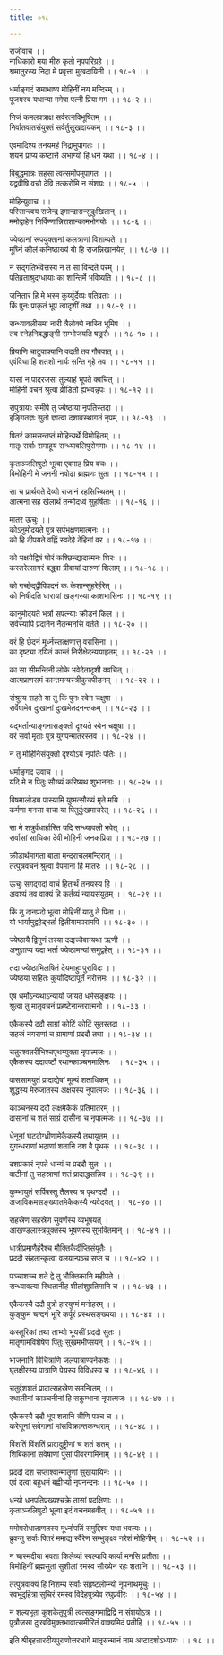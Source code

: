 ```yaml
---
title: ०१८

---
```

राजोवाच ।।  
नाधिकारो मया मीरु कृतो नृपपरिग्रहे ।।  
श्रमातुरस्य निद्रा मे प्रवृत्ता मुखदायिनी ।। १८-१ ।।  
  
धर्माङ्गदं समाभाष्य मोहिनीं नय मन्दिरम् ।।  
पूजयस्व यथान्या ममेषा पत्नी प्रिया मम ।। १८-२ ।।  
  
निजं कमलपत्राक्ष सर्वरत्नविभूषितम् ।।  
निर्वातवातसंयुक्तं सर्वर्तुसुखदायकम् ।। १८-३ ।।  
  
एवमादिश्य तनयमहं निद्रामुपागतः ।।  
शयनं प्राप्य कष्टात्ते अभाग्यो हि धनं यथा ।। १८-४ ।।  
  
विबुद्धमात्रः सहसा त्वत्समीपमुपागतः ।।  
यद्व्रवीषि वचो देवि तत्करोमि न संशयः ।। १८-५ ।।  
  
मोहिन्युवाच ।।  
परिसान्त्वय राजेन्द्र इमान्दारान्सुदुःखितान् ।।  
ममोद्वाहेन निर्विण्णान्निराशान्कामभोगयोः ।। १८-६ ।।  
  
ज्येष्ठानां रूपयुक्तानां कलत्राणां विशाम्पते ।।  
मूर्घ्नि कीलं कनिष्ठाख्यं यो हि राजन्निखानयेत् ।। १८-७ ।।  
  
न सद्गतिर्भवेत्तस्य न त सा विन्दते परम् ।।  
पतिव्रताश्रुदग्धायाः का शान्तिर्मे भविष्यति ।। १८-८ ।।  
  
जनितारं हि मे भस्म कुर्य्युर्देव्यः पतिव्रताः ।।  
किं पुनः प्राकृतं भूप त्वादृशीं तथा ।। १८-९ ।।  
  
सन्ध्यावलीसमा नारी त्रैलोक्ये नास्ति भूमिप ।।  
तव स्नेहनिबद्धाङ्गी सम्भोजयति षड्रसैः ।। १८-१० ।।  
  
प्रियाणि चाटुवाक्यानि वदती तव गौववात् ।।  
एवंविधा हि शतशो नार्यः सन्ति गृहे तव ।। १८-११ ।।  
  
यासां न पादरजसा तुल्याहं भूपते क्वचित् ।।  
मोहिनी वचनं श्रुत्वा व्रीडितो ह्यभवन्नृपः ।। १८-१२ ।।  
  
सपुत्रायाः समीपे तु ज्येष्ठाया नृपतिस्तदा ।।  
इङ्गितज्ञः सुतो ज्ञात्वा दशावस्थागतं नृपम् ।। १८-१३ ।।  
  
पितरं कामसन्तप्तं मोहिन्यर्थे विमोहितम् ।।  
मातृः सर्वाः समाहूय सन्ध्यावलिपुरोगमाः ।। १८-१४ ।।  
  
कृताञ्जलिपुटो भूत्वा एवमाह प्रिय वचः ।।  
विमोहिनी मे जननी नवोढा ब्राह्मणः सुता ।। १८-१५ ।।  
  
सा च प्रार्थयते देव्यो राजानं रहसिस्थितम् ।।  
आत्मना सह खेलार्थं तन्मोदध्वं सुहर्षिताः ।। १८-१६ ।।  
  
मातर ऊचुः ।।  
कोऽनुमोदयते पुत्र सर्पभक्षणमात्मनः ।।  
को हि दीपयते वह्निं स्वदेहे देहिनां वर ।। १८-१७ ।।  
  
को भक्षयेद्विषं घोरं कश्छिन्द्यादात्मनः शिरः ।।  
कस्तरेत्सागरं बद्ध्वा ग्रीवायां दारुणां शिलाम् ।। १८-१८ ।।  
  
को गच्छेद्द्वीपिवदनं कः केशान्सुहरेर्हरेत् ।।  
को निषीदति धारायां खङ्गस्या काशभासिनः ।। १८-१९ ।।  
  
कानुमोदयते भर्त्रा सपत्न्याः क्रीडनं किल ।।  
सर्वस्यापि प्रदानेन नैतन्मनसि वर्तते ।। १८-२० ।।  
  
वरं हि छेदनं मूर्ध्नस्तत्क्षणात्तु वरासिना ।।  
का दृष्ट्या दयितं कान्तं निरीक्षेदन्ययाहृतम् ।। १८-२१ ।।  
  
का सा सीमन्तिनी लोके भवेदेतादृशी क्वचित् ।।  
आत्मप्राणसमं कान्तमन्यस्त्रीकुचपीडनम् ।। १८-२२ ।।  
  
संश्रुत्य सहते या तु किं पुनः स्वेन चक्षुषा ।।  
सर्वेषामेव दुःखानां दुःखमेतदनन्तकम् ।। १८-२३ ।।  
  
यद्भर्तान्याङ्गनासङ्क्तो दृश्यते स्वेन चक्षुषा ।।  
वरं सर्वा मृताः पुत्र युगपन्मातरस्तव ।। १८-२४ ।।  
  
न तु मोहिनिसंयुक्तो दृश्योऽयं नृपतिः पतिः ।।  
  
धर्माङ्गद उवाच ।।  
यदि मे न पितुः सौख्यं करिष्यथ शुभाननाः ।। १८-२५ ।।  
  
विषमालोड्य पास्यामि युष्मत्सौख्यं मृते मयि ।।  
कर्मणा मनसा वाचा या पितुर्दुःखमाचरेत् ।। १८-२६ ।।  
  
सा मे शत्रुर्वधार्हास्ति यदि सन्ध्यावली भवेत् ।।  
सर्वासां साधिका देवी मोहिनी जनकप्रिया ।। १८-२७ ।।  
  
क्रीडार्थमागता बाला मन्दराचलमन्दिरात् ।।  
तत्पुत्रवचनं श्रुत्वा वेपमाना हि मातरः ।। १८-२८ ।।  
  
ऊचुः सगद्गदां वाचं हितार्थं तनयस्य हि ।।  
अवश्यं तव वाक्यं हि कर्तव्यं न्यायसंयुतम् ।। १८-२९ ।।  
  
किं तु दानप्रदो भूत्वा मोहिनीं यातु ते पिता ।।  
यो भार्यामुद्वहेद्भर्ता द्वितीयामपरामपि ।। १८-३० ।।  
  
ज्येष्ठायै द्विगुणं तस्या दद्यच्चैवान्यथा ऋणी ।।  
अनुज्ञाप्य यदा भर्ता ज्येष्ठामन्यां समुद्वहेत् ।। १८-३१ ।।  
  
तदा ज्येष्ठाभिलषितं देयमाहुः पुराविदः ।।  
ज्येष्ठया सहितः कुर्यादिष्टापूर्तं नरोत्तमः ।। १८-३२ ।।  
  
एष धर्मोऽन्यथाऽन्यायो जायते धर्मसङ्क्षयः ।।  
श्रुत्वा तु मातृवचनं प्रहष्टेनान्तरात्मनो ।। १८-३३ ।।  
  
एकैकस्यै ददौ साग्रां कोटिं कोटिं सुतस्तदा ।।  
सहस्रं नगराणां च ग्रामाणां प्रददौ तथा ।। १८-३४ ।।  
  
चतुरश्वतरीभिश्चपृथग्युक्ता नृपात्मजः ।।  
एकैकस्य ददावष्टौ रथान्काञ्चनमालिनः ।। १८-३५ ।।  
  
वाससामयुतं प्रादाद्येषां मूल्यं शताधिकम् ।।  
शुद्धस्य मेरुजातस्य अक्षयस्य नुपात्मजः ।। १८-३६ ।।  
  
काञ्चनस्य ददौ लक्षमेकैकं प्रतिमातरम् ।।  
दासानां च शतं साग्रं दासीनां च नृपात्मजः ।। १८-३७ ।।  
  
धेनूनां घटदोग्ध्रीणामेकैकस्यै तथायुतम् ।।  
युगन्धराणां भद्राणां शतानि दश वै पृथक् ।। १८-३८ ।।  
  
दशप्रकारं नृपते धान्यं च प्रददौ सुतः ।।  
वाटीनां तु सहस्राणां शतं प्रादाद्धसन्निव ।। १८-३९ ।।  
  
कुम्भायुतं सर्पिषस्तु तैलस्य च पृथग्ददौ ।।  
अजाविकमसङ्ख्यातमेकैकस्यै न्यवेदयत् ।। १८-४० ।।  
  
सहस्रेण सहस्रेण सुवर्णस्य व्यभूषयत् ।  
आखण्डलास्त्रयुक्तस्य भूषणस्य सुभक्तिमान् ।। १८-४१ ।।  
  
धात्रीप्रमाणैर्हरैश्च मौक्तिकैर्दीप्तिसंयुतैः ।।  
प्रददौ संहतान्कृत्वा वलयान्पञ्च सप्त च ।। १८-४२ ।।  
  
पञ्चाशच्च शते द्वे तु भौक्तिकानि महीपते ।।  
सन्ध्यावल्यां स्थितानीह शीतांशुप्रतिमानि च ।। १८-४३ ।।  
  
एकैकस्यै ददौ पुत्रो हारयुग्मं मनोहरम् ।।  
कुङ्कुमं चन्दनं भूरि कर्पूरं प्रस्थसङ्ख्यया ।। १८-४४ ।।  
  
कस्तूरिकां तथा ताभ्यो भूयसीं प्रददौ सुतः ।  
मातॄणामविशेषेण पितुः सुखमभीप्सयन् ।। १८-४५ ।।  
  
भाजनानि विचित्राणि जलपात्राण्यनेकशः ।।  
घृतक्षीरस्य पात्राणि पेयस्य विविधस्य च ।। १८-४६ ।।  
  
चतुर्द्दशशतं प्रादात्सहस्रेण समन्वितम् ।।  
स्थालीनां काञ्चनीनां हि सकुम्भानां नृपात्मजः ।। १८-४७ ।।  
  
एकैकस्यै ददौ भूप शतानि त्रीणि पञ्च च ।।  
करेणूनां सवेगानां मांसविक्रान्तकन्धराम् ।। १८-४८ ।।  
  
विंशतिं विंशतिं प्रादादुष्ट्रीणां च शतं शतम् ।।  
शिबिकानां सवेषाणां पुंसां पीवरगामिनाम् ।। १८-४९ ।।  
  
प्रददौ दश सप्ताश्वान्मातॄणां सुखयायिनः ।।  
एवं दत्वा बहुधनं बह्वीभ्यो नृपनन्दनः ।। १८-५० ।।  
  
धन्यो धनपतिप्रख्यश्चक्रे तासां प्रदक्षिणाः ।।  
कृताञ्जलिपुटो भूत्वा इदं वचनमब्रवीत् ।। १८-५१ ।।  
  
ममोपरोधात्प्रणतस्य मूर्ध्नापतिं समुद्दिश्य यथा भवत्यः ।।  
ब्रुवन्तु सर्वाः पितरं ममाद्य स्वैरेण सम्भुङ्क्ष्व नरेशं मोहिनीम् ।। १८-५२ ।।  
  
न चास्मदीया भवता किलेर्ष्या स्वल्पापि कार्या मनसि प्रतीता ।।  
विमोहिनीं ब्रह्मसुतां सुशीलां रमस्व सौख्येन रहः शतानि ।। १८-५३ ।।  
  
तत्पुत्रवाक्यं हि निशम्य सर्वाः संहृष्टलोम्न्यो नृपनाथमूचुः ।।  
स्वभूदुहित्रा सुचिरं रमस्व विदेहपुत्र्येव रघुप्रवीरः ।। १८-५४ ।।  
  
न शल्यभूता कुशकेतुपुत्री त्वत्सङ्गमाद्विद्वि न संशयोऽत्र ।।  
पुत्रौजसा दुःखविमुक्तभावात्समीरितं वाक्यमिदं प्रतीहि ।। १८-५५ ।।  
  
इति श्रीबृहन्नारदीयपुराणोत्तरभागे मातृसन्मानं नाम अष्टादशोऽध्यायः ।। १८ ।।